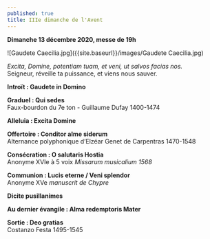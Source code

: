 ```yaml
---
published: true
title: IIIe dimanche de l'Avent
---
```

**Dimanche 13 décembre 2020, messe de 19h**  

![Gaudete Caecilia.jpg]({{site.baseurl}}/images/Gaudete Caecilia.jpg)

*Excita, Domine, potentiam tuam, et veni, ut salvos facias nos.*  
Seigneur, réveille ta puissance, et viens nous sauver.

**Introït : Gaudete in Domino**  

**Graduel : Qui sedes**  
Faux-bourdon du 7e ton - Guillaume Dufay 1400-1474

**Alleluia : Excita Domine**  

**Offertoire : Conditor alme siderum**  
Alternance polyphonique d’Elzéar Genet de Carpentras 1470-1548

**Consécration : O salutaris Hostia**  
Anonyme XVIe à 5 voix *Missarum musicalium 1568*

**Communion : Lucis eterne / Veni splendor**   
Anonyme XVe *manuscrit de Chypre*

**Dicite pusillanimes**  

**Au dernier évangile : Alma redemptoris Mater**

**Sortie : Deo gratias**  
Costanzo Festa 1495-1545
